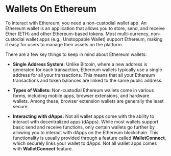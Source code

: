 # Wallets On Ethereum

To interact with Ethereum, you need a non-custodial wallet app. An Ethereum wallet is an application that allows you to store, send, and receive Ether (ETH) and other Ethereum-based tokens. Most multi-currency, non-custodial wallet apps (e.g., Unstoppable Wallet) support Ethereum, making it easy for users to manage their assets on the platform.

There are a few key things to keep in mind about Ethereum wallets:

- **Single Address System:** Unlike Bitcoin, where a new address is generated for each transaction, Ethereum wallets typically use a single address for all your transactions. This means that all your Ethereum transactions and token balances are linked to the same public address.
  
- **Types of Wallets:** Non-custodial Ethereum wallets come in various forms, including mobile apps, browser extensions, and hardware wallets. Among these, browser extension wallets are generally the least secure.

- **Interacting with dApps:** Not all wallet apps come with the ability to interact with decentralized apps (dApps). While most wallets support basic send and receive functions, only certain wallets go further by allowing you to interact with dApps on the Ethereum blockchain. This functionality is usually provided through a feature called **WalletConnect**, which securely links your wallet to dApps. Not all wallet apps comes with **WalletConnect** feature.
